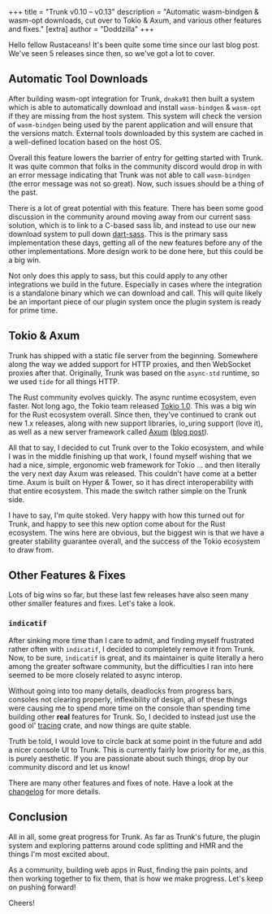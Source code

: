 +++
title = "Trunk v0.10 – v0.13"
description = "Automatic wasm-bindgen & wasm-opt downloads, cut over to Tokio & Axum, and various other features and fixes."
[extra]
author = "Doddzilla"
+++

Hello fellow Rustaceans! It's been quite some time since our last blog post. We've seen 5 releases since then, so we've got a lot to cover.

## Automatic Tool Downloads
After building wasm-opt integration for Trunk, `dnaka91` then built a system which is able to automatically download and install `wasm-bindgen` & `wasm-opt` if they are missing from the host system. This system will check the version of `wasm-bindgen` being used by the parent application and will ensure that the versions match. External tools downloaded by this system are cached in a well-defined location based on the host OS.

Overall this feature lowers the barrier of entry for getting started with Trunk. It was quite common that folks in the community discord would drop in with an error message indicating that Trunk was not able to call `wasm-bindgen` (the error message was not so great). Now, such issues should be a thing of the past.

There is a lot of great potential with this feature. There has been some good discussion in the community around moving away from our current sass solution, which is to link to a C-based sass lib, and instead to use our new download system to pull down [dart-sass](https://sass-lang.com/dart-sass). This is the primary sass implementation these days, getting all of the new features before any of the other implementations. More design work to be done here, but this could be a big win.

Not only does this apply to sass, but this could apply to any other integrations we build in the future. Especially in cases where the integration is a standalone binary which we can download and call. This will quite likely be an important piece of our plugin system once the plugin system is ready for prime time.

## Tokio & Axum
Trunk has shipped with a static file server from the beginning. Somewhere along the way we added support for HTTP proxies, and then WebSocket proxies after that. Originally, Trunk was based on the `async-std` runtime, so we used `tide` for all things HTTP.

The Rust community evolves quickly. The async runtime ecosystem, even faster. Not long ago, the Tokio team released [Tokio 1.0](https://tokio.rs/blog/2020-12-tokio-1-0). This was a big win for the Rust ecosystem overall. Since then, they've continued to crank out new 1.x releases, along with new support libraries, io_uring support (love it), as well as a new server framework called [Axum](https://github.com/tokio-rs/axum) ([blog post](https://tokio.rs/blog/2021-07-announcing-axum)).

All that to say, I decided to cut Trunk over to the Tokio ecosystem, and while I was in the middle finishing up that work, I found myself wishing that we had a nice, simple, ergonomic web framework for Tokio ... and then literally the very next day Axum was released. This couldn't have come at a better time. Axum is built on Hyper & Tower, so it has direct interoperability with that entire ecosystem. This made the switch rather simple on the Trunk side.

I have to say, I'm quite stoked. Very happy with how this turned out for Trunk, and happy to see this new option come about for the Rust ecosystem. The wins here are obvious, but the biggest win is that we have a greater stability guarantee overall, and the success of the Tokio ecosystem to draw from.

## Other Features & Fixes
Lots of big wins so far, but these last few releases have also seen many other smaller features and fixes. Let's take a look.

### `indicatif`
After sinking more time than I care to admit, and finding myself frustrated rather often with `indicatif`, I decided to completely remove it from Trunk. Now, to be sure, `indicatif` is great, and its maintainer is quite literally a hero among the greater software community, but the difficulties I ran into here seemed to be more closely related to async interop.

Without going into too many details, deadlocks from progress bars, consoles not clearing properly, inflexibility of design, all of these things were causing me to spend more time on the console than spending time building other **real** features for Trunk. So, I decided to instead just use the good ol' [tracing](https://github.com/tokio-rs/tracing) crate, and now things are quite stable.

Truth be told, I would love to circle back at some point in the future and add a nicer console UI to Trunk. This is currently fairly low priority for me, as this is purely aesthetic. If you are passionate about such things, drop by our community discord and let us know!

There are many other features and fixes of note. Have a look at the [changelog](https://github.com/thedodd/trunk/blob/master/CHANGELOG.md) for more details.

## Conclusion
All in all, some great progress for Trunk. As far as Trunk's future, the plugin system and exploring patterns around code splitting and HMR and the things I'm most excited about.

As a community, building web apps in Rust, finding the pain points, and then working together to fix them, that is how we make progress. Let's keep on pushing forward!

Cheers!
